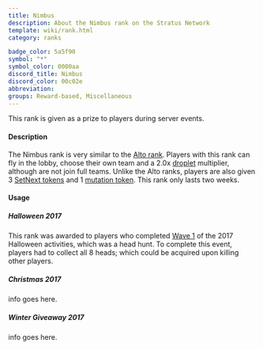 ```yaml
---
title: Nimbus
description: About the Nimbus rank on the Stratus Network
template: wiki/rank.html
category: ranks

badge_color: 5a5f90
symbol: "*"
symbol_color: 0000aa
discord_title: Nimbus
discord_color: 00c02e
abbreviation: 
groups: Reward-based, Miscellaneous
---
```


This rank is given as a prize to players during server events.

#### Description

The Nimbus rank is very similar to the [Alto rank](https://mcresourcepile.github.io/addon-project/wiki/ranks/alto). Players with this rank can fly in the lobby, choose their own team and a 2.0x [droplet](https://mcresourcepile.github.io/addon-project/wiki/droplets) multiplier, although are not join full teams. Unlike the Alto ranks, players are also given 3 [SetNext tokens](https://mcresourcepile.github.io/addon-project/wiki/gameplay/tokens) and 1 [mutation token](https://mcresourcepile.github.io/addon-project/wiki/gameplay/tokens). This rank only lasts two weeks.

#### Usage

##### Halloween 2017  
This rank was awarded to players who completed [Wave 1](https://stratus.network/forums/topics/59e08fb7b393290001000095?page=1#59e099c03794ba0001000002) of the 2017 Halloween activities, which was a head hunt. To complete this event, players had to collect all 8 heads; which could be acquired upon killing other players.

##### Christmas 2017  
info goes here.

##### Winter Giveaway 2017  
info goes here.

